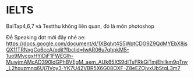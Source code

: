 # IELTS

BaiTap4,6,7 và Testthu không liên quan, đó là môn photoshop


Đề Speaking đợt mới đây nhé ae: https://docs.google.com/document/d/1XBqIvt4S5WptCDG9Z9QdMYEbX8jsQX1fTRNxgCo6ccA/edit?fbclid=IwAR06u7qhpkM5-1uo9MvcgxHYiDjF1FWEGlh-MuwjmAMcAD390ldGPhBVEgM_aem_AUk65XS9dITsFRkGiTmjEhilkm9pTny_L2hxuzmnq6Uj7IVoy3-YK7U42VBR5X6G08OXF-Z8eEZOjvxUbStgL3m7
